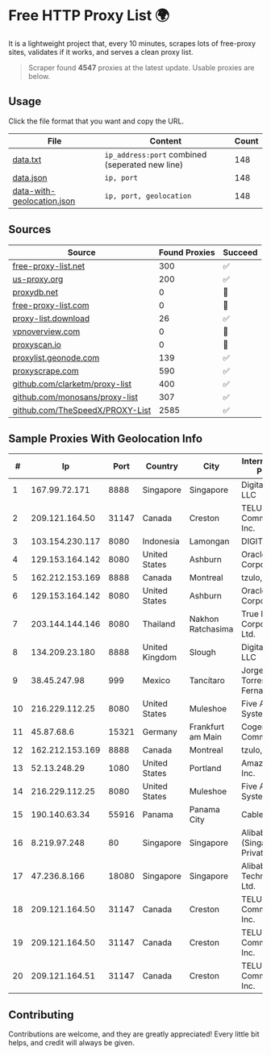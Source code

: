 
# Free HTTP Proxy List 🌍

It is a lightweight project that, every 10 minutes, scrapes lots of free-proxy sites, validates if it works, and serves a clean proxy list.


> Scraper found **4547** proxies at the latest update. Usable proxies are below.

## Usage

Click the file format that you want and copy the URL.


|File|Content|Count|
|----|-------|-----|
|[data.txt](https://raw.githubusercontent.com/themiralay/Proxy-List-World/master/data.txt)|`ip_address:port` combined (seperated new line)|148|
|[data.json](https://raw.githubusercontent.com/themiralay/Proxy-List-World/master/data.json)|`ip, port`|148|
|[data-with-geolocation.json](https://raw.githubusercontent.com/themiralay/Proxy-List-World/master/data-with-geolocation.json)|`ip, port, geolocation`|148|

## Sources

|Source|Found Proxies|Succeed|
|------|-------------|-------|
|[free-proxy-list.net](https://free-proxy-list.net)|300|✅|
|[us-proxy.org](https://www.us-proxy.org)|200|✅|
|[proxydb.net](http://proxydb.net)|0|🚫|
|[free-proxy-list.com](https://free-proxy-list.com/?page=&port=&type%5B%5D=http&type%5B%5D=https&up_time=0&search=Search)|0|🚫|
|[proxy-list.download](https://www.proxy-list.download/HTTP)|26|✅|
|[vpnoverview.com](https://vpnoverview.com/privacy/anonymous-browsing/free-proxy-servers)|0|🚫|
|[proxyscan.io](https://www.proxyscan.io)|0|🚫|
|[proxylist.geonode.com](https://proxylist.geonode.com/api/proxy-list?limit=300&page=1&sort_by=lastChecked&sort_type=desc&protocols=http,https)|139|✅|
|[proxyscrape.com](https://api.proxyscrape.com/v2/?request=displayproxies&protocol=http&timeout=10000&country=all&ssl=all&anonymity=all)|590|✅|
|[github.com/clarketm/proxy-list](https://raw.githubusercontent.com/clarketm/proxy-list/master/proxy-list-raw.txt)|400|✅|
|[github.com/monosans/proxy-list](https://raw.githubusercontent.com/monosans/proxy-list/main/proxies/http.txt)|307|✅|
|[github.com/TheSpeedX/PROXY-List](https://raw.githubusercontent.com/TheSpeedX/PROXY-List/master/http.txt)|2585|✅|


## Sample Proxies With Geolocation Info

|#|Ip|Port|Country|City|Internet Service Provider|
|-|--|----|-------|----|-------------------------|
|1|167.99.72.171|8888|Singapore|Singapore|DigitalOcean, LLC|
|2|209.121.164.50|31147|Canada|Creston|TELUS Communications Inc.|
|3|103.154.230.117|8080|Indonesia|Lamongan|DIGITNET|
|4|129.153.164.142|8080|United States|Ashburn|Oracle Corporation|
|5|162.212.153.169|8888|Canada|Montreal|tzulo, inc.|
|6|129.153.164.142|8080|United States|Ashburn|Oracle Corporation|
|7|203.144.144.146|8080|Thailand|Nakhon Ratchasima|True Internet Corporation CO. Ltd.|
|8|134.209.23.180|8888|United Kingdom|Slough|DigitalOcean, LLC|
|9|38.45.247.98|999|Mexico|Tancítaro|Jorge Luis Torres Fernandez|
|10|216.229.112.25|8080|United States|Muleshoe|Five Area Systems, LLC|
|11|45.87.68.6|15321|Germany|Frankfurt am Main|Cogent Communications|
|12|162.212.153.169|8888|Canada|Montreal|tzulo, inc.|
|13|52.13.248.29|1080|United States|Portland|Amazon.com, Inc.|
|14|216.229.112.25|8080|United States|Muleshoe|Five Area Systems, LLC|
|15|190.140.63.34|55916|Panama|Panama City|Cable Onda|
|16|8.219.97.248|80|Singapore|Singapore|Alibaba Cloud (Singapore) Private Limited|
|17|47.236.8.166|18080|Singapore|Singapore|Alibaba (US) Technology Co., Ltd.|
|18|209.121.164.50|31147|Canada|Creston|TELUS Communications Inc.|
|19|209.121.164.50|31147|Canada|Creston|TELUS Communications Inc.|
|20|209.121.164.51|31147|Canada|Creston|TELUS Communications Inc.|



## Contributing

Contributions are welcome, and they are greatly appreciated! Every
little bit helps, and credit will always be given.


